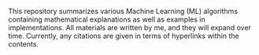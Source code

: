 This repository summarizes various Machine Learning (ML) algorithms containing mathematical explanations as well as examples in implementations. All materials are written by me, and they will expand over time. Currently, any citations are given in terms of hyperlinks within the contents.

